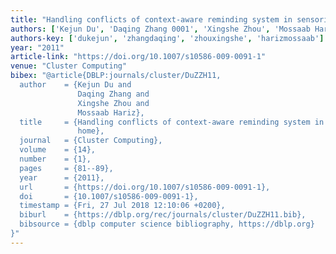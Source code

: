 ```yaml
---
title: "Handling conflicts of context-aware reminding system in sensorised home"
authors: ['Kejun Du', 'Daqing Zhang 0001', 'Xingshe Zhou', 'Mossaab Hariz']
authors-key: ['dukejun', 'zhangdaqing', 'zhouxingshe', 'harizmossaab']
year: "2011"
article-link: "https://doi.org/10.1007/s10586-009-0091-1"
venue: "Cluster Computing"
bibex: "@article{DBLP:journals/cluster/DuZZH11,
  author    = {Kejun Du and
               Daqing Zhang and
               Xingshe Zhou and
               Mossaab Hariz},
  title     = {Handling conflicts of context-aware reminding system in sensorised
               home},
  journal   = {Cluster Computing},
  volume    = {14},
  number    = {1},
  pages     = {81--89},
  year      = {2011},
  url       = {https://doi.org/10.1007/s10586-009-0091-1},
  doi       = {10.1007/s10586-009-0091-1},
  timestamp = {Fri, 27 Jul 2018 12:10:06 +0200},
  biburl    = {https://dblp.org/rec/journals/cluster/DuZZH11.bib},
  bibsource = {dblp computer science bibliography, https://dblp.org}
}"
---
```

